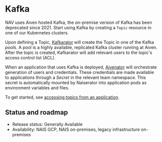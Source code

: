 # Kafka

NAV uses Aiven hosted Kafka, the on-premise version of Kafka has been deprecated since 2021. Start using Kafka by creating a `Topic` resource in one of our Kubernetes clusters.

Upon defining a Topic, [Kafkarator](https://github.com/nais/kafkarator) will create the Topic in one of the Kafka _pools_. A pool is a highly available, replicated Kafka cluster running at Aiven. After the topic is created, Kafkarator will add relevant users to the topic's access control list \(ACL\).

When an application that uses Kafka is deployed, [Aivenator](https://github.com/nais/aivenator) will orchestrate generation of users and credentials. These credentials are made available to applications through a _Secret_ in the relevant team namespace. This secret is automatically mounted by Naiserator into application pods as environment variables and files.

To get started, see [accessing topics from an application](manage_topics.md#accessing-topics-from-an-application).

## Status and roadmap

* Release status: Generally Available
* Availability: NAIS GCP, NAIS on-premises, legacy infrastructure on-premises
